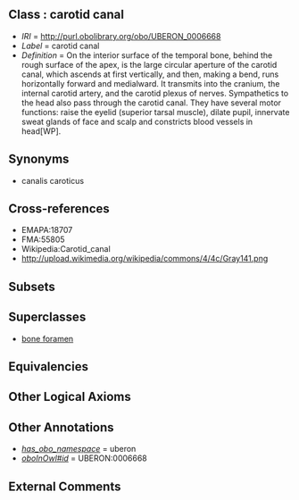 
## Class : carotid canal

 * *IRI* = http://purl.obolibrary.org/obo/UBERON_0006668
 * *Label* = carotid canal
 * *Definition* = On the interior surface of the temporal bone, behind the rough surface of the apex, is the large circular aperture of the carotid canal, which ascends at first vertically, and then, making a bend, runs horizontally forward and medialward. It transmits into the cranium, the internal carotid artery, and the carotid plexus of nerves. Sympathetics to the head also pass through the carotid canal. They have several motor functions: raise the eyelid (superior tarsal muscle), dilate pupil, innervate sweat glands of face and scalp and constricts blood vessels in head[WP].

## Synonyms

 * canalis caroticus

## Cross-references

 * EMAPA:18707
 * FMA:55805
 * Wikipedia:Carotid_canal
 * http://upload.wikimedia.org/wikipedia/commons/4/4c/Gray141.png

## Subsets


## Superclasses

 * [bone foramen](../../UBERON/44/UBERON_0005744.md)

## Equivalencies


## Other Logical Axioms


## Other Annotations

 * *[has_obo_namespace](../../ce/oboInOwl#hasOBONamespace.md)* = uberon
 * *[oboInOwl#id](../../id/oboInOwl#id.md)* = UBERON:0006668

## External Comments

